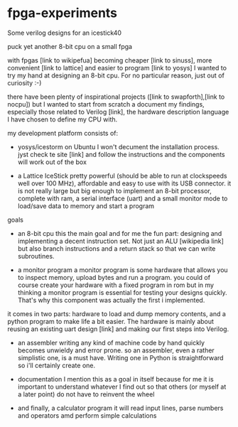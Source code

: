 # fpga-experiments
Some verilog designs for an icestick40

puck yet another 8-bit cpu on a small fpga


with fpgas [link to wikipefua] becoming cheaper [link to sinuss], more convenient [link to lattice] and easier to program [link to yosys] I wanted to try my hand at designing an 8-bit cpu. For no particular reason, just out of curiosity :-)

there have been plenty of inspirational projects ([link to swapforth],[link to nocpu]) but I wanted to start from scratch a document my findings, especially those related to Verilog [link], the hardware description language I have chosen to define my CPU with.

my development platform consists of:

- yosys/icestorm on Ubuntu
  I won't decument the installation process. jyst check te site [link] and follow the instructions and the components will work out of the box

- a Lattice IceStick
  pretty powerful (should be able to run at clockspeeds well over 100 MHz), affordable and easy to use with its USB connector. it is not really large but big enough to implement an 8-bit processor, complete with ram, a serial interface (uart) and a small monitor mode to load/save data to memory and start a program

goals

- an 8-bit cpu
this the main goal and for me the fun part: designing and implementing a decent instruction set. Not just an ALU [wikipedia link] but also branch instructions and a return stack so that we can write subroutines.

- a monitor program
a monitor program is some hardware that allows you to inspect memory, upload bytes and run a program. you could of course create your hardware with a fixed program in rom but in my thinking a monitor program is essential for testing your designs quickly. That's why this component was actually the first i implemented.

it comes in two parts: hardware to load and dump memory contents, and a python program to make life a bit easier.
The hardware is mainly about reusing an existing uart design [link] and making our first steps into Verilog.

- an assembler
writing any kind of machine code by hand quickly becomes unwieldy and error prone. so an assembler, even a rather simplistic one, is a must have. Writing one in Python is straightforward so i'll certainly create one.

- documentation
I mention this as a goal in itself because for me it is important to understand whatever I find out so that others (or myself at a later point) do not have to reinvent the wheel

- and finally, a calculator program
it will read input lines, parse numbers and operators amd perform simple calculations


